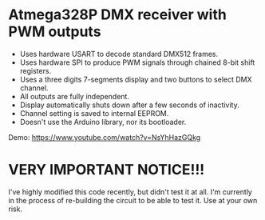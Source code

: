 # Atmega328P DMX receiver with PWM outputs

- Uses hardware USART to decode standard DMX512 frames.
- Uses hardware SPI to produce PWM signals through chained 8-bit shift registers.
- Uses a three digits 7-segments display and two buttons to select DMX channel.
- All outputs are fully independent.
- Display automatically shuts down after a few seconds of inactivity.
- Channel setting is saved to internal EEPROM.
- Doesn't use the Arduino library, nor its bootloader.

Demo: https://www.youtube.com/watch?v=NsYhHazGQkg

# VERY IMPORTANT NOTICE!!!
I've highly modified this code recently, but didn't test it at all. I'm currently in the process of re-building the circuit to be able to test it. Use at your own risk.

